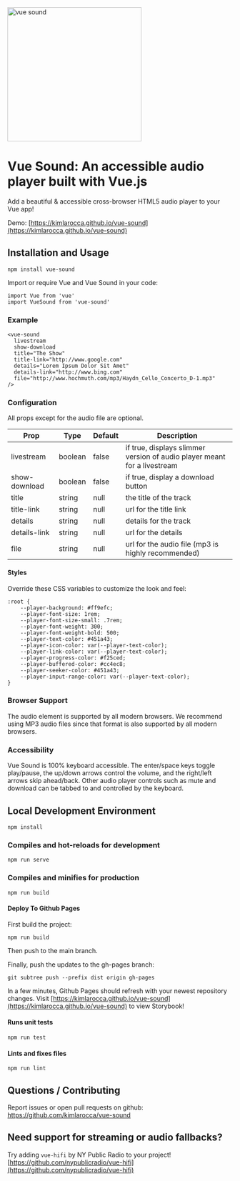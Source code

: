 <img width="300" src="https://raw.githubusercontent.com/kimlarocca/vue-sound/main/public/logo.png" alt="vue sound" />

# Vue Sound: An accessible audio player built with Vue.js

Add a beautiful & accessible cross-browser HTML5 audio player to your Vue app!

Demo: [https://kimlarocca.github.io/vue-sound](https://kimlarocca.github.io/vue-sound)

## Installation and Usage

```
npm install vue-sound
```

Import or require Vue and Vue Sound in your code:

```
import Vue from 'vue'
import VueSound from 'vue-sound'
```

### Example

```
<vue-sound
  livestream
  show-download
  title="The Show"
  title-link="http://www.google.com"
  details="Lorem Ipsum Dolor Sit Amet"
  details-link="http://www.bing.com"
  file="http://www.hochmuth.com/mp3/Haydn_Cello_Concerto_D-1.mp3"
/>
```

### Configuration

All props except for the audio file are optional.

| Prop          | Type    | Default | Description                                                              |
| ------------- | ------- | ------- | ------------------------------------------------------------------------ |
| livestream    | boolean | false   | if true, displays slimmer version of audio player meant for a livestream |
| show-download | boolean | false   | if true, display a download button                                       |
| title         | string  | null    | the title of the track                                                   |
| title-link    | string  | null    | url for the title link                                                   |
| details       | string  | null    | details for the track                                                    |
| details-link  | string  | null    | url for the details                                                      |
| file          | string  | null    | url for the audio file (mp3 is highly recommended)                       |

#### Styles

Override these CSS variables to customize the look and feel:

```
:root {
    --player-background: #ff9efc;
    --player-font-size: 1rem;
    --player-font-size-small: .7rem;
    --player-font-weight: 300;
    --player-font-weight-bold: 500;
    --player-text-color: #451a43;
    --player-icon-color: var(--player-text-color);
    --player-link-color: var(--player-text-color);
    --player-progress-color: #f25ced;
    --player-buffered-color: #cc4ec8;
    --player-seeker-color: #451a43;
    --player-input-range-color: var(--player-text-color);
}
```

### Browser Support

The audio element is supported by all modern browsers. We recommend using MP3 audio files since that format is also supported by all modern browsers.

### Accessibility

Vue Sound is 100% keyboard accessible. The enter/space keys toggle play/pause, the up/down arrows control the volume, and the right/left arrows skip ahead/back. Other audio player controls such as mute and download can be tabbed to and controlled by the keyboard.

## Local Development Environment

```
npm install
```

### Compiles and hot-reloads for development

```
npm run serve
```

### Compiles and minifies for production

```
npm run build
```

#### Deploy To Github Pages

First build the project:

```
npm run build
```

Then push to the main branch.

Finally, push the updates to the gh-pages branch:

```
git subtree push --prefix dist origin gh-pages
```

In a few minutes, Github Pages should refresh with your newest repository changes. Visit [https://kimlarocca.github.io/vue-sound](https://kimlarocca.github.io/vue-sound) to view Storybook!

#### Runs unit tests

```
npm run test
```

#### Lints and fixes files

```
npm run lint
```

## Questions / Contributing

Report issues or open pull requests on github: https://github.com/kimlarocca/vue-sound

## Need support for streaming or audio fallbacks?

Try adding `vue-hifi` by NY Public Radio to your project! [https://github.com/nypublicradio/vue-hifi](https://github.com/nypublicradio/vue-hifi)
